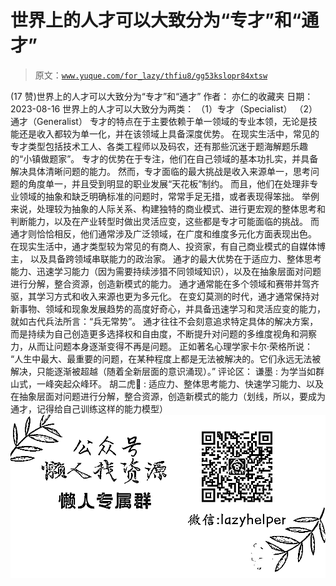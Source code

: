 # 世界上的人才可以大致分为“专才”和“通才”

> 原文：[`www.yuque.com/for_lazy/thfiu8/gg53kslopr84xtsw`](https://www.yuque.com/for_lazy/thfiu8/gg53kslopr84xtsw)

<ne-h2 id="5fada6f1" data-lake-id="5fada6f1"><ne-heading-ext><ne-heading-anchor></ne-heading-anchor><ne-heading-fold></ne-heading-fold></ne-heading-ext><ne-heading-content><ne-text id="u630a983e">(17 赞)世界上的人才可以大致分为“专才”和“通才”</ne-text></ne-heading-content></ne-h2> <ne-p id="ua62ab49a" data-lake-id="ua62ab49a"><ne-text id="uee5bafd9">作者： 亦仁的收藏夹</ne-text></ne-p> <ne-p id="uc9205dde" data-lake-id="uc9205dde"><ne-text id="u05ea8d8f">日期：2023-08-16</ne-text></ne-p> <ne-p id="u056bc680" data-lake-id="u056bc680"><ne-text id="ufc6cd567">世界上的人才可以大致分为两类：</ne-text></ne-p> <ne-p id="u1e4dd946" data-lake-id="u1e4dd946"><ne-text id="uc77cd8bd">（1）专才（Specialist）</ne-text></ne-p> <ne-p id="u18efdb78" data-lake-id="u18efdb78"><ne-text id="uc6f4bb44">（2）通才（Generalist）</ne-text></ne-p> <ne-p id="uc4e58941" data-lake-id="uc4e58941"><ne-text id="u6ced0c2e">专才的特点在于主要依赖于单一领域的专业本领，无论是技能还是收入都较为单一化，并在该领域上具备深度优势。</ne-text></ne-p> <ne-p id="u6024c034" data-lake-id="u6024c034"><ne-text id="uef40d598">在现实生活中，常见的专才类型包括技术工人、各类工程师以及码农，还有那些沉迷于题海解题乐趣的“小镇做题家”。</ne-text></ne-p> <ne-p id="u6986753b" data-lake-id="u6986753b"><ne-text id="u99fe53a2">专才的优势在于专注，他们在自己领域的基本功扎实，并具备解决具体清晰问题的能力。</ne-text></ne-p> <ne-p id="u332cd5b0" data-lake-id="u332cd5b0"><ne-text id="u4280cf37">然而，专才面临的最大挑战是收入来源单一，思考问题的角度单一，并且受到明显的职业发展“天花板”制约。</ne-text></ne-p> <ne-p id="ud6efe90c" data-lake-id="ud6efe90c"><ne-text id="ub93200ee">而且，他们在处理非专业领域的抽象和缺乏明确标准的问题时，常常手足无措，或者表现得笨拙。</ne-text></ne-p> <ne-p id="udbbfadf7" data-lake-id="udbbfadf7"><ne-text id="u036d8202">举例来说，处理较为抽象的人际关系、构建独特的商业模式、进行更宏观的整体思考和判断能力，以及在产业转型时做出灵活应变，这些都是专才可能面临的挑战。</ne-text></ne-p> <ne-p id="ufa9e8333" data-lake-id="ufa9e8333"><ne-text id="u94d421c5">而通才则恰恰相反，他们通常涉及广泛领域，在广度和维度多元化方面表现出色。</ne-text></ne-p> <ne-p id="uf7c159a6" data-lake-id="uf7c159a6"><ne-text id="u055d5056">在现实生活中，通才类型较为常见的有商人、投资家，有自己商业模式的自媒体博主， 以及具备跨领域串联能力的政治家。</ne-text></ne-p> <ne-p id="ub8200a5e" data-lake-id="ub8200a5e"><ne-text id="u91fe0b76">通才的最大优势在于适应力、整体思考能力、迅速学习能力（因为需要持续涉猎不同领域知识），以及在抽象层面对问题进行分解，整合资源，创造新模式的能力。</ne-text></ne-p> <ne-p id="ue9a8c6ce" data-lake-id="ue9a8c6ce"><ne-text id="u021ef8b8">通才通常能在多个领域和赛带并驾齐驱，其学习方式和收入来源也更为多元化。</ne-text></ne-p> <ne-p id="ub827a822" data-lake-id="ub827a822"><ne-text id="uf2947927">在变幻莫测的时代，通才通常保持对新事物、领域和现象发展趋势的高度好奇心，并具备迅速学习和灵活应变的能力，就如古代兵法所言：“兵无常势”。</ne-text></ne-p> <ne-p id="u08ee4a11" data-lake-id="u08ee4a11"><ne-text id="ube1ac6e2">通才往往不会刻意追求特定具体的解决方案，而是持续为自己创造更多选择权和自由度，不断提升对问题的多维度视角和洞察力，从而让问题本身逐渐变得不再是问题。</ne-text></ne-p> <ne-p id="u69e8dcb2" data-lake-id="u69e8dcb2"><ne-text id="u441ba26f">正如著名心理学家卡尔·荣格所说：</ne-text></ne-p> <ne-p id="ueaa27433" data-lake-id="ueaa27433"><ne-text id="u942a8a46">“人生中最大、最重要的问题，在某种程度上都是无法被解决的。它们永远无法被解决，只能逐渐被超越（随着全新层面的意识涌现）。”</ne-text></ne-p> <ne-hole id="u0be0e256" data-lake-id="u0be0e256"><ne-card data-card-name="hr" data-card-type="block" id="Lm4XS" data-event-boundary="card"><ne-p id="u224396a0" data-lake-id="u224396a0"><ne-text id="u440a4f2e">评论区：</ne-text></ne-p> <ne-p id="uf18c125c" data-lake-id="uf18c125c"><ne-text id="u2d5e9aea">谦墨 : 为学当如群山式，一峰突起众峰环。</ne-text> <ne-text id="u23d97c8c">胡二虎🐯 : 适应力、整体思考能力、快速学习能力、以及在抽象层面对问题进行分解，整合资源，创造新模式的能力（划线，所以，要成为通才，记得给自己训练这样的能力模型）</ne-text></ne-p> <ne-p id="udcf6a105" data-lake-id="udcf6a105"><ne-card data-card-name="image" data-card-type="inline" id="UribE" data-event-boundary="card">![](img/894d30a529e7c37bcd3392323c99941c.png)  <ne-hole id="u5dd38b94" data-lake-id="u5dd38b94"><ne-card data-card-name="hr" data-card-type="block" id="QurSe" data-event-boundary="card"></ne-card></ne-hole></ne-card></ne-p></ne-card></ne-hole>